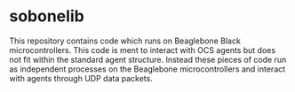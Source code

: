 # sobonelib
This repository contains code which runs on Beaglebone Black microcontrollers. This code is ment to interact with OCS agents but does not fit within the standard agent structure. Instead these pieces of code run as independent processes on the Beaglebone microcontrollers and interact with agents through UDP data packets.
